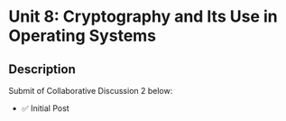 # Unit 8: Cryptography and Its Use in Operating Systems

## Description

Submit of Collaborative Discussion 2 below:
- ✅ Initial Post





